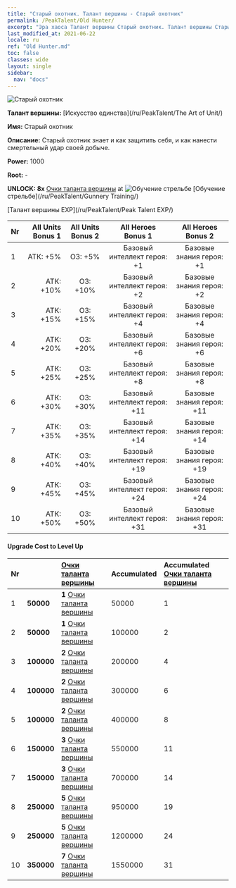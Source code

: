 ```yaml
---
title: "Старый охотник. Талант вершины - Старый охотник"
permalink: /PeakTalent/Old Hunter/
excerpt: "Эра хаоса Талант вершины Старый охотник. Талант вершины Старый охотник. Старый охотник"
last_modified_at: 2021-06-22
locale: ru
ref: "Old Hunter.md"
toc: false
classes: wide
layout: single
sidebar:
  nav: "docs"
---
```


  ![Старый охотник](/images/pt/talent_2010.png)

  **Талант вершины:** [Искусство единства](/ru/PeakTalent/The Art of Unit/)

  **Имя:** Старый охотник

  **Описание:** Старый охотник знает и как защитить себя, и как нанести смертельный удар своей добыче.

  **Power:** 1000

  **Root:** -

  **UNLOCK: 8x** [Очки таланта вершины](/ItemsRU/con_934/) at ![Обучение стрельбе](/images/pt/talent_2008.png) [Обучение стрельбе](/ru/PeakTalent/Gunnery Training/)

  [Талант вершины EXP](/ru/PeakTalent/Peak Talent EXP/)

  | Nr | All Units Bonus 1 | All Units Bonus 2 | All Heroes Bonus 1 | All Heroes Bonus 2 |
  |:---|--------------:|:-------------:|:-------------:|:-------------:|
  | 1 | АТК: +5% | ОЗ: +5% | Базовый интеллект героя: +1 | Базовые знания героя: +1 |
  | 2 | АТК: +10% | ОЗ: +10% | Базовый интеллект героя: +2 | Базовые знания героя: +2 |
  | 3 | АТК: +15% | ОЗ: +15% | Базовый интеллект героя: +4 | Базовые знания героя: +4 |
  | 4 | АТК: +20% | ОЗ: +20% | Базовый интеллект героя: +6 | Базовые знания героя: +6 |
  | 5 | АТК: +25% | ОЗ: +25% | Базовый интеллект героя: +8 | Базовые знания героя: +8 |
  | 6 | АТК: +30% | ОЗ: +30% | Базовый интеллект героя: +11 | Базовые знания героя: +11 |
  | 7 | АТК: +35% | ОЗ: +35% | Базовый интеллект героя: +14 | Базовые знания героя: +14 |
  | 8 | АТК: +40% | ОЗ: +40% | Базовый интеллект героя: +19 | Базовые знания героя: +19 |
  | 9 | АТК: +45% | ОЗ: +45% | Базовый интеллект героя: +24 | Базовые знания героя: +24 |
  | 10 | АТК: +50% | ОЗ: +50% | Базовый интеллект героя: +31 | Базовые знания героя: +31 |


#### Upgrade Cost to Level Up

  | Nr | <i class="fas fa-coins"/> | [Очки таланта вершины](/ItemsRU/con_934/) | Accumulated <i class="fas fa-coins"/> | Accumulated [Очки таланта вершины](/ItemsRU/con_934/) |
  |:---|:--------------|:-------------|:-------------|:-------------|
  | 1 | **50000** | **1** [Очки таланта вершины](/ItemsRU/con_934/) | 50000 | 1 |
  | 2 | **50000** | **1** [Очки таланта вершины](/ItemsRU/con_934/) | 100000 | 2 |
  | 3 | **100000** | **2** [Очки таланта вершины](/ItemsRU/con_934/) | 200000 | 4 |
  | 4 | **100000** | **2** [Очки таланта вершины](/ItemsRU/con_934/) | 300000 | 6 |
  | 5 | **100000** | **2** [Очки таланта вершины](/ItemsRU/con_934/) | 400000 | 8 |
  | 6 | **150000** | **3** [Очки таланта вершины](/ItemsRU/con_934/) | 550000 | 11 |
  | 7 | **150000** | **3** [Очки таланта вершины](/ItemsRU/con_934/) | 700000 | 14 |
  | 8 | **250000** | **5** [Очки таланта вершины](/ItemsRU/con_934/) | 950000 | 19 |
  | 9 | **250000** | **5** [Очки таланта вершины](/ItemsRU/con_934/) | 1200000 | 24 |
  | 10 | **350000** | **7** [Очки таланта вершины](/ItemsRU/con_934/) | 1550000 | 31 |
